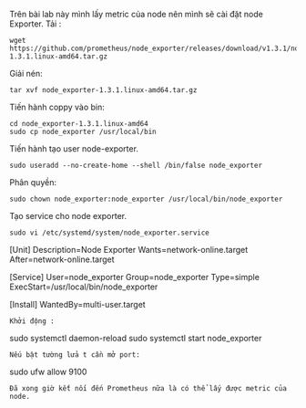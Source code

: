 Trên bài lab này mình lấy metric của node nên mình sẽ cài đặt node Exporter.
Tải :
```
wget https://github.com/prometheus/node_exporter/releases/download/v1.3.1/node_exporter-1.3.1.linux-amd64.tar.gz
```
Giải nén:
```
tar xvf node_exporter-1.3.1.linux-amd64.tar.gz
```
Tiến hành coppy vào bin:
```
cd node_exporter-1.3.1.linux-amd64
sudo cp node_exporter /usr/local/bin
```
Tiến hành tạo user node-exporter.
```
sudo useradd --no-create-home --shell /bin/false node_exporter
```
Phân quyền:
```
sudo chown node_exporter:node_exporter /usr/local/bin/node_exporter
```
Tạo service cho node exporter.
```
sudo vi /etc/systemd/system/node_exporter.service
```
[Unit]
Description=Node Exporter
Wants=network-online.target
After=network-online.target

[Service]
User=node_exporter
Group=node_exporter
Type=simple
ExecStart=/usr/local/bin/node_exporter

[Install]
WantedBy=multi-user.target
```
Khởi động :
```
sudo systemctl daemon-reload
sudo systemctl start node_exporter
```
Nếu bật tường lửa t cần mở port:
```
sudo ufw allow 9100
```
Đã xong giờ kết nối đến Prometheus nữa là có thể lấy được metric của node.
